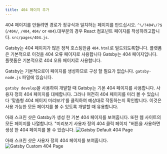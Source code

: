 ```yaml
---
title: 404 페이지 추가
---
```


404 페이지를 만들려면 경로가 정규식과 일치하는 페이지를 만드십시오.
`^\/?404\/?$` (`/404/`, `/404`, `404/` or `404`).대부분의 경우 React 컴포넌트 페이지를 작성하려고합니다.
`src/pages/404.js`.

Gatsby는 404 페이지가 많은 정적 호스팅만큼 `404.html`로 빌드되도록합니다.
플랫폼은 기본적으로 이것을 404 오류 페이지로 사용합니다 Gatsby는 404 페이지입니다.
플랫폼은 기본적으로 404 오류 페이지로 사용합니다.

Gatsby는 기본적으로이 페이지를 생성하므로 구성 할 필요가 없습니다.
`gatsby-node.js` 파일에 있습니다.

`gatsby develop`을 사용하여 개발할 때 Gatsby는 기본 404 페이지를 사용합니다.
사용자 정의 404 페이지를 대체합니다. 그러나 여전히 404 페이지를 미리 볼 수 있습니다
'맞춤형 404 페이지 미리보기'를 클릭하여 예상대로 작동하는지 확인합니다. 이것은
사용 가능한 모든 페이지를 볼 수 있도록 개발할 때 유용합니다.

아래 스크린 샷은 Gatsby가 생성 한 기본 404 페이지를 보여줍니다.
또한 웹 사이트의 모든 페이지를 나열합니다. "미리보기 사용자 정의 404 클릭
페이지 "버튼을 사용하면 생성 한 404 페이지를 볼 수 있습니다.
![Gatsby Default 404 Page](images/gatsby-default-404.png)

아래 스크린 샷은 사용자 정의 404 페이지를 보여줍니다.
![Gatsby Custom 404 Page](images/gatsby-custom-404.png)
